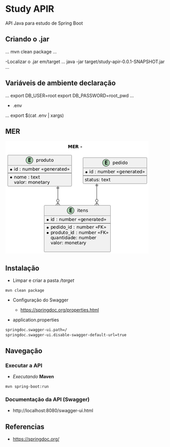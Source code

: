 # Study APIR

API Java para estudo de Spring Boot

## Criando o .jar 

...
mvn clean package
...

-Localizar o .jar em/target
...
java -jar target/study-apir-0.0.1-SNAPSHOT.jar
...

## Variáveis de ambiente declaração

...
export DB_USER=root
export DB_PASSWORD=root_pwd
...

* .env

...
export $(cat .env | xargs)


## MER

![](assets/images/mer.png)

## Instalação

* Limpar e criar a pasta */target*

```
mvn clean package
```

* Configuração do Swagger

    - https://springdoc.org/properties.html

- application.properties

```
springdoc.swagger-ui.path=/
springdoc.swagger-ui.disable-swagger-default-url=true
```


## Navegação

### Executar a API

-  *Executando* **Maven**

```
mvn spring-boot:run
```

### Documentação da API (Swagger)
- http://localhost:8080/swagger-ui.html


## Referencias

- https://springdoc.org/

